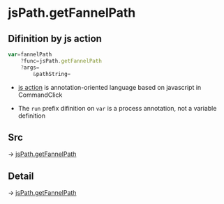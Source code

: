 # jsPath.getFannelPath

## Difinition by js action

```js.js
var=fannelPath
	?func=jsPath.getFannelPath
	?args=
		&pathString=
```

- [js action](#) is annotation-oriented language based on javascript in CommandClick

- The `run` prefix difinition on `var` is a process annotation, not a variable definition

## Src

-> [jsPath.getFannelPath](https://github.com/puutaro/CommandClick/blob/master/app/src/main/java/com/puutaro/commandclick/fragment_lib/terminal_fragment/js_interface/JsPath.kt#L122)

## Detail

-> [jsPath.getFannelPath](https://github.com/puutaro/CommandClick/blob/master/md/developer/js_interface/details/JsPath/getFannelPath.md)
